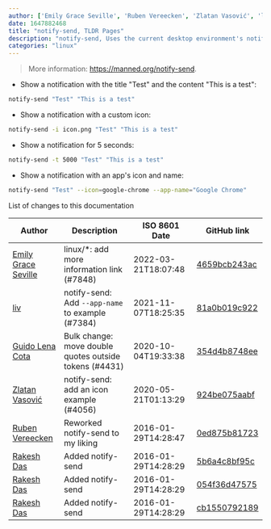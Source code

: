 ```yaml
---
author: ['Emily Grace Seville', 'Ruben Vereecken', 'Zlatan Vasović', 'liv', 'Guido Lena Cota', 'Rakesh Das']
date: 1647882468
title: "notify-send, TLDR Pages"
description: "notify-send, Uses the current desktop environment's notification system to create a notification."
categories: "linux"
---
```

> More information: <https://manned.org/notify-send>.

- Show a notification with the title "Test" and the content "This is a test":

```bash
notify-send "Test" "This is a test"
```

- Show a notification with a custom icon:

```bash
notify-send -i icon.png "Test" "This is a test"
```

- Show a notification for 5 seconds:

```bash
notify-send -t 5000 "Test" "This is a test"
```

- Show a notification with an app's icon and name:

```bash
notify-send "Test" --icon=google-chrome --app-name="Google Chrome"
```
List of changes to this documentation


Author | Description | ISO 8601 Date | GitHub link
------|-----|-----|-----
[Emily Grace Seville](mailto:emilyseville7cf@gmail.com) | linux/*: add more information link (#7848) | 2022-03-21T18:07:48 | [4659bcb243ac](https://github.com/tldr-pages/tldr/commit/4659bcb243ac572c9e0c95117097801f1e62bda4)
[liv](mailto:sokolov.dominika@gmail.com) | notify-send: Add `--app-name` to example (#7384) | 2021-11-07T18:25:35 | [81a0b019c922](https://github.com/tldr-pages/tldr/commit/81a0b019c922f83ae1a3a67d11e48880a1c4b1a2)
[Guido Lena Cota](mailto:guido.lenacota@kreuzwerker.de) | Bulk change: move double quotes outside tokens (#4431) | 2020-10-04T19:33:38 | [354d4b8748ee](https://github.com/tldr-pages/tldr/commit/354d4b8748ee58813dd6830ced7c3b11067255d7)
[Zlatan Vasović](mailto:zlatanvasovic@gmail.com) | notify-send: add an icon example (#4056) | 2020-05-21T01:13:29 | [924be075aabf](https://github.com/tldr-pages/tldr/commit/924be075aabf51066b58d661ea2f8f5a235ec75d)
[Ruben Vereecken](mailto:rubenvereecken@gmail.com) | Reworked notify-send to my liking | 2016-01-29T14:28:47 | [0ed875b81723](https://github.com/tldr-pages/tldr/commit/0ed875b817231ff4c7c0c5ef124fc2e62c990b4d)
[Rakesh Das](mailto:rakeshdaskowshik@gmail.com) | Added notify-send | 2016-01-29T14:28:29 | [5b6a4c8bf95c](https://github.com/tldr-pages/tldr/commit/5b6a4c8bf95c4f88290321c3db12b2cf744dd978)
[Rakesh Das](mailto:rakeshdaskowshik@gmail.com) | Added notify-send | 2016-01-29T14:28:29 | [054f36d47575](https://github.com/tldr-pages/tldr/commit/054f36d47575933cecfe166244086bdf2931b5fa)
[Rakesh Das](mailto:rakeshdaskowshik@gmail.com) | Added notify-send | 2016-01-29T14:28:29 | [cb1550792189](https://github.com/tldr-pages/tldr/commit/cb1550792189a86d08a7b764c710ab47451554c4)

